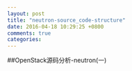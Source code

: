 ```yaml
---
layout: post
title: "neutron-source_code-structure"
date: 2016-04-18 10:29:25 +0800
comments: true
categories: 
---
```

##OpenStack源码分析-neutron(一)

